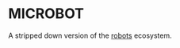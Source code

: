 # MICROBOT

A stripped down version of the [robots](https://github.com/josephg/robot-party/) ecosystem.

